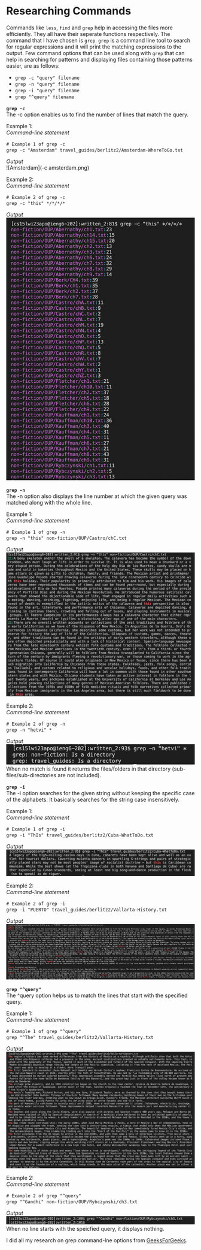 # Researching Commands
Commands like `less`, `find` and `grep` help in accessing the files more efficiently. They all have their seperate functions respectively. The command
that I have chosen is `grep`. `grep` is a command line tool to search for regular expressions and it will print the matching expressions to the output.
Few command options that can be used along with `grep` that can help in searching for patterns and displaying files containing those patterns easier, are
as follows:
- `grep -c "query" filename`
- `grep -n "query" filename`
- `grep -i "query" filename`
- `grep "^query" filename`



**`grep -c`**\
The -c option enables us to find the number of lines that match the query.


Example 1:\
*Command-line statement*
```
# Example 1 of grep -c
grep -c "Amsterdam" travel_guides/berlitz2/Amsterdam-WhereToGo.txt
```
*Output*\
![Amsterdam](-c amsterdam.png)

Example 2:\
*Command-line statement*
```
# Example 2 of grep -c
grep -c "this" */*/*/*
```
*Output*\
![this](https://github.com/hetvi1511/cse15l-lab-reports/blob/main/-c%20this.png)


**`grep -n`**\
The -n option also displays the line number at which the given query was matched along with the whole line.


Example 1:\
*Command-line statement*
```
# Example 1 of grep -n
grep -n "this" non-fiction/OUP/Castro/chC.txt
```
*Output*\
![this](https://github.com/hetvi1511/cse15l-lab-reports/blob/main/-n%20this.png)

Example 2:\
*Command-line statement*
```
# Example 2 of grep -n
grep -n "hetvi" *
```
*Output*\
![hetvi](https://github.com/hetvi1511/cse15l-lab-reports/blob/main/-n%20hetvi.png)\
When no match is found it returns the files/folders in that directory (sub-files/sub-directories are not included).



**`grep -i`**\
The -i option searches for the given string without keeping the specific case of the alphabets. It basically searches for the string case insensitively.


Example 1:\
*Command-line statement*
```
# Example 1 of grep -i
grep -i "ThIs" travel_guides/berlitz2/Cuba-WhatToDo.txt
```
*Output*\
![this](https://github.com/hetvi1511/cse15l-lab-reports/blob/main/-i%20this.png)

Example 2:\
*Command-line statement*
```
# Example 2 of grep -i
grep -i "PUERTO" travel_guides/berlitz2/Vallarta-History.txt
```
*Output*\
![puerto](https://github.com/hetvi1511/cse15l-lab-reports/blob/main/-i%20puerto.png)

**`grep "^query"`**\
The ^query option helps us to match the lines that start with the specified query.


Example 1:\
*Command-line statement*
```
# Example 1 of grep "^query"
grep "^The" travel_guides/berlitz2/Vallarta-History.txt
```
*Output*\
![the](https://github.com/hetvi1511/cse15l-lab-reports/blob/main/%5E%20the.png)

Example 2:\
*Command-line statement*
```
# Example 2 of grep "^query"
grep "^Gandhi" non-fiction/OUP/Rybczynski/ch3.txt
```
*Output*\
![gandhi](https://github.com/hetvi1511/cse15l-lab-reports/blob/main/%5E%20gandhi.png)\
When no line starts with the speicfied query, it displays nothing.


I did all my research on grep command-lne options from [GeeksForGeeks](https://www.geeksforgeeks.org/grep-command-in-unixlinux/).
